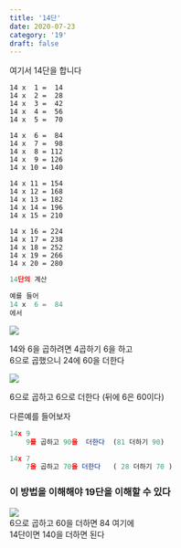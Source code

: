 ```yaml
---
title: '14단'
date: 2020-07-23
category: '19'
draft: false
---
```

여기서 14단을 합니다

```
14 x  1 =  14
14 x  2 =  28
14 x  3 =  42
14 x  4 =  56
14 x  5 =  70

14 x  6 =  84
14 x  7 =  98
14 x  8 = 112
14 x  9 = 126
14 x 10 = 140

14 x 11 = 154
14 x 12 = 168
14 x 13 = 182
14 x 14 = 196
14 x 15 = 210

14 x 16 = 224
14 x 17 = 238
14 x 18 = 252
14 x 19 = 266
14 x 20 = 280
```
```js
14단의 계산

예를 들어 
14 x  6 =  84
에서

```

![](https://i.ibb.co/1JtPkJq/Screen-Shot-2020-07-14-at-1-39-16-PM.png)

14와 6을 곱하려면 4곱하기 6을 하고  
6으로 곱했으니 24에 60을 더한다

![](https://i.ibb.co/MM80pGc/Screen-Shot-2020-07-14-at-1-50-08-PM.png)

6으로 곱하고 6으로 더한다 (뒤에 6은 60이다)

다른예를 들어보자

```js
14x 9
    9를 곱하고 90을  더한다  (81 더하기 90)

14x 7
    7을 곱하고 70을 더한다   ( 28 더하기 70 )

```

### 이 방법을 이해해야 19단을 이해할 수 있다

![](https://i.ibb.co/xfstNsf/Screen-Shot-2020-07-14-at-1-57-34-PM.png)  
6으로 곱하고 60을 더하면 84 여기에  
14단이면 140을 더하면 된다

<!--stackedit_data:
eyJoaXN0b3J5IjpbLTEwNzk0NzA0MTAsMjA2ODA1ODY1NSwtMT
M0OTE0NzI3MiwtMTc2NzI4NTkyM119
-->